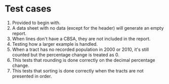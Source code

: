 # Test cases

1. Provided to begin with.
2. A data sheet with no data (except for the header) will generate an empty report.
3. When lines don't have a CBSA, they are not included in the report.
4. Testing how a larger example is handled.
5. When a tract has no recorded population in 2000 or 2010, it's still counted but the percentage change is treated as 0.
6. This tests that rounding is done correctly on the decimal percentage change.
7. This tests that sorting is done correctly when the tracts are not presented in order.
